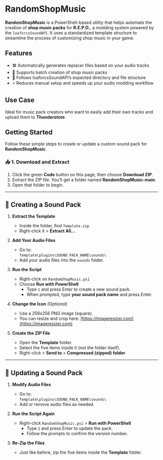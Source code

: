 # RandomShopMusic

**RandomShopMusic** is a PowerShell-based utility that helps automate the creation of **shop music packs** for **R.E.P.O.**, a modding system powered by the `loaforcsSoundAPI`. It uses a standardized template structure to streamline the process of customizing shop music in your game.

## Features

- 🛠️ Automatically generates replacer files based on your audio tracks  
- 🎵 Supports batch creation of shop music packs  
- 📁 Follows loaforcsSoundAPI’s expected directory and file structure  
- ⚡ Reduces manual setup and speeds up your audio modding workflow

## Use Case

Ideal for music pack creators who want to easily add their own tracks and upload them to **Thunderstore**.

## Getting Started

Follow these simple steps to create or update a custom sound pack for **RandomShopMusic**.

### 📥 1. Download and Extract

1. Click the green **Code** button on this page, then choose **Download ZIP**.
2. Extract the ZIP file. You’ll get a folder named **RandomShopMusic-main**.
3. Open that folder to begin.

---

## 🎵 Creating a Sound Pack

1. **Extract the Template**  
   - Inside the folder, find `Template.zip`.  
   - Right-click it > **Extract All...**

2. **Add Your Audio Files**  
   - Go to:  
     `Template\plugins\SOUND_PACK_NAME\sounds\`  
   - Add your audio files into the `sounds` folder.

3. **Run the Script**  
   - Right-click on `RandomShopMusic.ps1`  
   - Choose **Run with PowerShell**
     - Type `1` and press Enter to create a new sound pack.
     - When prompted, type **your sound pack name** and press Enter.

4. **Change the Icon** *(Optional)*  
   - Use a 256x256 PNG image (square).  
   - You can resize and crop here: [https://imageresizer.com](https://imageresizer.com)

5. **Create the ZIP File**  
   - Open the **Template** folder.  
   - Select the five items inside it (not the folder itself).  
   - Right-click > **Send to** > **Compressed (zipped) folder**

---

## 🔁 Updating a Sound Pack

1. **Modify Audio Files**  
   - Go to:  
     `Template\plugins\SOUND_PACK_NAME\sounds\`  
   - Add or remove audio files as needed.

2. **Run the Script Again**  
   - Right-click `RandomShopMusic.ps1` > **Run with PowerShell**
     - Type `2` and press Enter to update the pack.
     - Follow the prompts to confirm the version number.

3. **Re-Zip the Files**  
   - Just like before, zip the five items inside the **Template** folder.
